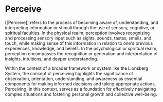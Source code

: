 # Perceive

[[Perceive]] refers to the process of becoming aware of, understanding, and interpreting information or stimuli through the use of sensory, cognitive, or spiritual faculties. In the physical realm, perception involves recognizing and processing sensory input such as sights, sounds, tastes, smells, and touch, while making sense of this information in relation to one's previous experiences, knowledge, and beliefs. In the psychological or spiritual realm, perception encompasses the recognition or generation and interpretation of insights, intuitions, and deeper understanding.

Within the context of a broader framework or system like the Lionsberg System, the concept of perceiving highlights the significance of observation, orientation, understanding, and awareness as essential components for making informed decisions and taking appropriate actions. Perceiving, in this context, serves as a foundation for effectively navigating complex situations and fostering personal growth and collective well-being.